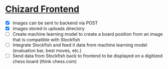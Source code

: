 # [Chizard Frontend](https://github.com/AidanFoushee/chizard_chess_app)
- [x] Images can be sent to backend via POST
- [x] Images stored in uploads directory
- [ ] Create machine learning model to create a board position from an image that is compatible with Stockfish
- [ ] Integrate Stockfish and feed it data from machine learning model (evaluation bar, best moves, etc.)
- [ ] Send data from Stockfish back to frontend to be displayed on a digitized chess board (think chess.com)
